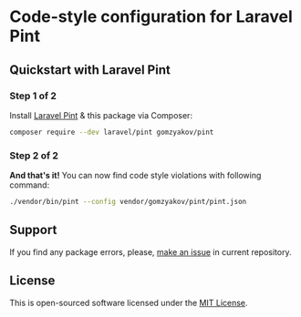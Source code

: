 # Code-style configuration for Laravel Pint

## Quickstart with Laravel Pint

### Step 1 of 2

Install [Laravel Pint](https://github.com/laravel/pint) & this package via Composer:

```sh
composer require --dev laravel/pint gomzyakov/pint
```

### Step 2 of 2

**And that's it!** You can now find code style violations with following command:

```sh
./vendor/bin/pint --config vendor/gomzyakov/pint/pint.json
```


## Support

If you find any package errors, please, [make an issue](https://github.com/gomzyakov/php-code-style/issues) in current repository.

## License

This is open-sourced software licensed under the [MIT License](https://github.com/gomzyakov/php-code-style/blob/main/LICENSE).
